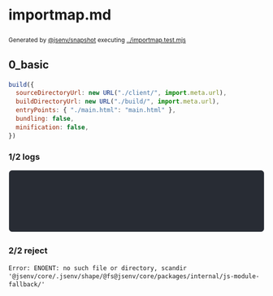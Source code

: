 # importmap.md

<sub>
  Generated by <a href="https://github.com/jsenv/core/tree/main/packages/independent/snapshot">@jsenv/snapshot</a> executing <a href="../importmap.test.mjs">../importmap.test.mjs</a>
</sub>

## 0_basic

```js
build({
  sourceDirectoryUrl: new URL("./client/", import.meta.url),
  buildDirectoryUrl: new URL("./build/", import.meta.url),
  entryPoints: { "./main.html": "main.html" },
  bundling: false,
  minification: false,
})
```

### 1/2 logs

![img](0_basic/0_basic_log_group.svg)

### 2/2 reject

```
Error: ENOENT: no such file or directory, scandir '@jsenv/core/.jsenv/shape/@fs@jsenv/core/packages/internal/js-module-fallback/'
```